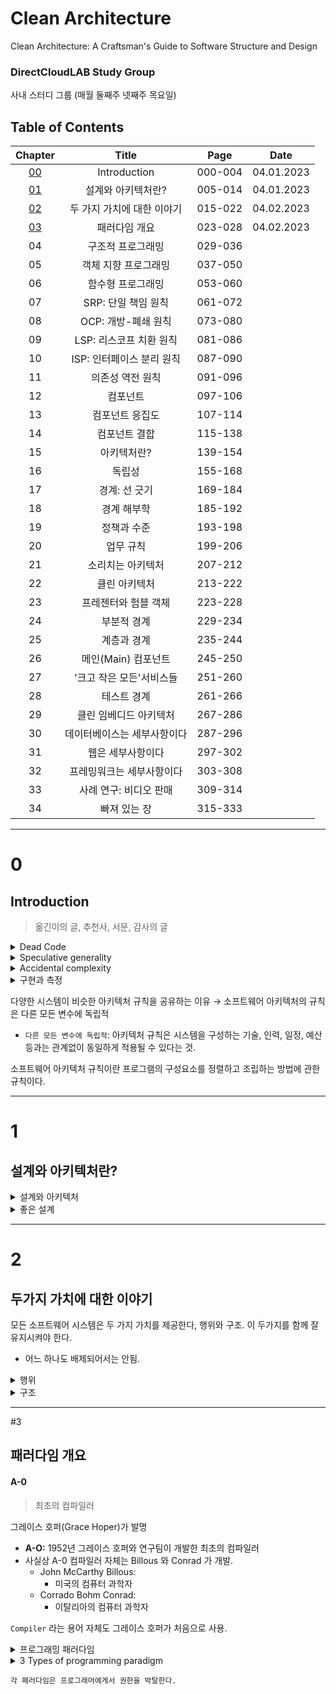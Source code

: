 # Clean Architecture
Clean Architecture: A Craftsman's Guide to Software Structure and Design

### DirectCloudLAB Study Group
사내 스터디 그룹 (매월 둘째주 넷째주 목요일)

## Table of Contents

| Chapter  |      Title       |  Page   |    Date    |
|:--------:|:----------------:|:-------:|:----------:|
| [00](#0) |   Introduction   |     000-004      | 04.01.2023 |
| [01](#1) |    설계와 아키텍처란?    | 005-014 | 04.01.2023 |
| [02](#2) | 두 가지 가치에 대한 이야기  | 015-022 | 04.02.2023 |
| [03](#3) |     패러다임 개요      | 023-028 | 04.02.2023 |
|    04    |    구조적 프로그래밍     | 029-036 ||
|    05    |   객체 지향 프로그래밍    | 037-050 ||
|    06    |    함수형 프로그래밍     | 053-060 ||
|    07    |  SRP: 단일 책임 원칙   | 061-072 ||
|    08    |  OCP: 개방-폐쇄 원칙   | 073-080 ||
|    09    | LSP: 리스코프 치환 원칙  | 081-086 ||
|    10    | ISP: 인터페이스 분리 원칙 | 087-090 ||
|    11    |    의존성 역전 원칙     | 091-096 ||
|    12    |       컴포넌트       | 097-106 ||
|    13    |     컴포넌트 응집도     | 107-114 ||
|    14    |     컴포넌트 결합      | 115-138 ||
|    15    |      아키텍처란?      | 139-154 ||
|    16    |       독립성        | 155-168 ||
|    17    |     경계: 선 긋기     | 169-184 ||
|    18    |      경계 해부학      | 185-192 ||
|    19    |      정책과 수준      | 193-198 ||
|    20    |      업무 규칙       | 199-206 ||
|    21    |    소리치는 아키텍처     | 207-212 ||
|    22    |     클린 아키텍처      | 213-222 ||
|    23    |   프레젠터와 험블 객체    | 223-228 ||
|    24    |      부분적 경계      | 229-234 ||
|    25    |      계층과 경계      | 235-244 ||
|    26    |  메인(Main) 컴포넌트   | 245-250 ||
|    27    |  '크고 작은 모든'서비스들  | 251-260 ||
|    28    |      테스트 경계      | 261-266 ||
|    29    |   클린 임베디드 아키텍처   | 267-286 ||
|    30    |  데이터베이스는 세부사항이다  | 287-296 ||
|    31    |    웹은 세부사항이다     | 297-302 ||
|    32    |  프레밍워크는 세부사항이다   | 303-308 ||
|    33    |  사례 연구: 비디오 판매   | 309-314 ||
|    34    |     빠져 있는 장      | 315-333 ||
----
# 0
## Introduction
> 옮긴이의 글, 추천사, 서문, 감사의 글

<details><summary>Dead Code</summary></summary>

> 실행되지 않는 코드 
> 
> Dead code refers to sections of a computer program that are no longer executed or accessed by other parts of the program.

#### Dead Code
- 프로그램의 크기 ↑
- 유지보수성 ↓
- 가독성 ↓

#### Types of dead code
- **주석 처리된 코드** 
  - 주석처리 된 코드로, 더 이상 사용되지 않거나 삭제되지 않아 불필요 하게 남아 있는 코드.
- **호출되지 않는 함수/메서드** 
  - 사용처 없이 방치되어 있는 함수/메서드.
- **조건문에서 실행되지 않는 코드** 
  - 조건문(`if/switch`)에서 조건이 항상 `false` 가 되어 실행되지 않는 코드.
- **접근 불가한 코드** 
  - 분기 명령문(`return, break`) 뒤에 위치해 있지만 앞선 잘못된 로직으로 인해 절대 실행될 수 없는 코드.
- **중복 코드** 
  - 여러번 반복하여 존재하는 동일한 코드.
- **폐기된 코드** 
  - 더 이상 사용되지 않는 코드.

#### Dead code in the real world  
Dead code 로 인해 문제가 발생한 실 사례는 MS사의 Windows98 OS가 있음.
- Windows98 은 기존의 Windows95와 유사한 구조를 지님.
- 수많은 코드가 재사용 됨.
  - 가져온 코드 중에서 사용되지 않는 불필요한 코드(`폐기된 코드`)가 존재. 
  - 하지만 이는 방치된 채로 남아 있었음.
- 불필요한 코드는 메모리와 디스크 공간 낭비를 초래.
  - 느려진 속도, 안정성 문제 발생.
    - 느려진 속도: 부팅, 응용 프로그램 etc.
    - 안정성: OS 충돌, 오동작 etc.
- 새 OS Windows ME 를 통해 문제 해결.
  - Refactoring 을 통한 Dead Code 제거. 

</details>

<details><summary>Speculative generality</summary>

> 추측성 일반화

추후에 사용할 것이 예상하여 불필요하게 확장성(`overy extensible`) 있게 만들어 둔 코드.
- 실제로 사용되지 않을 수 있음.
  - 초기에 사용 가능성을 염두에 두고 만들어 두었지만 사용되지 않음. 
- 유지 보수를 어렵게 만듬.

Unused configuration options, over-engineered abstractions, unused code paths, and unnecessary extensibility.

</details>

<details><summary>Accidental complexity</summary>

> 부수적인 복잡성

부수적인 복잡성은 '맨먼스 미신(The Mythical Man-Month)' 서적에서 등장하는 단어.

`"어떤 것이 복잡하다고 느껴지는 이유는 그것이 복잡하기 때문이 아니라, 우리가 그것을 이해하지 못하기 때문이다. 따라서 복잡성을 제거하는 방법은 어떻게든 이해할 수 있도록 만드는 것이다. 이해할 수 없는 것을 단순화하면, 부수적인 복잡성(accidental complexity)이 줄어든다.`

즉, 복잡성의 원인은 사람들이 어떤 것을 이해하기 어렵기 때문.
- 이를 해결하기 위해 → 복잡성 줄이기

#### 복잡도의 이유
- **적절하게 추상화 되지 않음**
- **충분한 문서화의 부재**
  - 부족한 설명과 충분하지 못한 설명으로 인해 복잡성 증가. 
- **복잡한 시스템 구조**
  - 전체적인 시스템 구조 파악이 어려워지면 이해하기 어려운 코드가 작성됨. 
- **불분명한 요구사항**
  - 요구사항이 명확치 않아 개발자들이 이해가 부족한 채로 작성한 코드는 복잡함을 초래. 
- **Legacy Code**
  - 주기적인 refactoring 또는 새 코드 작성이 야기됨.

</details>

<details><summary>구현과 측정</summary>

`"아키텍처는 구현과 측정을 통해 증명해야 하는 가설이다."`

*소프트웨어 아키텍처*는 시스템의 전반적인 설계와 구조를 결정하므로 시스템의 성능, 안정성, 확장성 등을 결정짓는 매우 중요한 역할을 한다.

#### 잘못 설계된 아키텍처
잘못 설계된 아키텍처는 시스템의 문제점과 결함을 발생시킨다.
- 시스템 성능 ↓  
- 유지보수의 어려움 ↑ 
- 개발비용 ↑

#### 구현과 측정
아키텍처가 올바르게 설계되었는지 알기 위해서는 구현과 측정을 해야 함.
- 시스템의 요구사항을 충족시키는지?
- 성능과 안정성이 적절한지?

**구현(Implementation):**
- 아키텍처 설계를 바탕으로, 소프트웨어 시스템의 실제 코드를 작성하는 과정. 
- 설계의 유효성과 적절성을 확인 가능. 

**측정(Measurement):** 
- 아키텍처 설계의 유효성을 검증하는 과정입니다. 
- 성능, 안정성, 확장성 등을 측정.
- 측정법:
  - 성능 측정:
    - 처리 속도, 응답 시간, 처리량 etc.
      - 측정 도구 예) `Apache Bench`, `JMeter` 
  - 코드 품질 검사
  - 테스트:
    - 기능 검증
    - type of tests: unit, integration, system, acceptance, regression, performance, and security.
    - 테스트 도구 예) `pytest`, `JUnit`, `Selenium`
  - 로그 분석
    - 시스템 동작을 이해
    - 문제 파악
    - 로그 분석 도구 예) `Datadog`, `Splunk`, `ELK Stack`, `Graylog`, `Loggly`.
  - 코드 복잡도 분석
    - 복잡도 분석 도구 예) `CodeClimate`, `SonarQube`

</details>

다양한 시스템이 비슷한 아키텍처 규칙을 공유하는 이유 → 소프트웨어 아키텍처의 규칙은 다른 모든 변수에 독립적
- `다른 모든 변수에 독립적`: 아키텍처 규칙은 시스템을 구성하는 기술, 인력, 일정, 예산 등과는 관계없이 동일하게 적용될 수 있다는 것.

소프트웨어 아키텍처 규칙이란 프로그램의 구성요소를 정렬하고 조립하는 방법에 관한 규칙이다.

----
# 1
## 설계와 아키텍처란?

<details><summary>설계와 아키텍처</summary>

> 둘 사이에는 아무런 차이가 없다.

설계(design):
- 저수준의 구조, 결정사항 등.

아키텍처(architecture):
- 저수준의 세부사항과 고수준의 무언가를 가리킬 때 흔히 사용.
  - 저수준(low-level): 
    - 메서드의 구현, 데이터 베이스 스키마 etc.
    - 구체적이고 구현적인 세부 사항.
  - 고수준(high-level):
    - 아키텍처, 구조, 비즈니스 로직 etc.
    - 저수준의 구성요소들을 조합하여 만들어지는 추상화된 개념.

저수준의 세부사항과 고수준의 구조는 모두 소프트웨어 전체 설계의 구성 요소.

</details>

<details><summary>좋은 설계</summary>

> 비용은 최소화, 생산성은 최대화.

좋은 설계는 비용을 절감시켜 준다. 
- 기능 만들기 또는 유지보수하는 데 투입되는 인력이 최소화 됨.
- 고객의 요구사항을 탑재한 기능을 만들어 내는 비용이 절감됨.

좋은 설계는 단순 명료함.

`빨리 가는 유일한 방법은 제대로 가는 것.`
- TDD 를 적용한 날이 그렇지 않은 날 보다 되려 작업속도가 향상.
- 속도만을 생각하여 빠르게 작성한 지저분한 코드는 생산성을 갈수록 저하 시킴.
  - 이전에 작성한 코드를 정리하는 일은 거의 발생 X
    - 다음 업무를 진행해야 하기에... 

</details>

----
# 2
## 두가지 가치에 대한 이야기 
모든 소프트웨어 시스템은 두 가지 가치를 제공한다, 행위와 구조. 이 두가지를 함께 잘 유지시켜야 한다.
- 어느 하나도 배제되어서는 안됨.

<details><summary>행위</summary>

> Behavior

**행위**: 시스템이 수행하는 작업이나 기능을 의미.

- 시스템이 어떤 input 을 받아서 그에 따라 어떤 output 을 생성하는지
- 그 과정에서 어떤 상호작용을 하는지를 나타낸다.

`아키텍처에서 행위는 구성 요소들 간의 상호작용과 함께 고려된다.`
- 구성요소(Component): 시스템을 구성하는 개별적인 module or block.
  - 구성요소는 실현 가능한 코드로 구현된다. 

</details>

<details><summary>구조</summary>

> Structure

구조는 변경하기 쉬워야 한다. Software 라는 단어가 내포한 의미처럼.

변경하기 쉬운 구조를 위해서는 Architecture 의 형태가 독립적이어야 한다.
- `아키텍처가 특정 현태를 다른 형태보다 선호하면하수록, 새로운 기능을 이 구조에 맞추는게 더 힘들어진다.`

수정의 용이성은 비용과 직접적인 연관성을 갖는다.
- **수정이 용이 O:** 비용 ↓  
- **수정이 용이 X:** 비용 ↑ 
  - 수정이 현실적으로 불가능한 시스템: 변경에 드는 비용 > 변경으로 인해 창출되는 수익 

</details>

----
#3
## 패러다임 개요

#### A-0
> 최초의 컴파일러

그레이스 호퍼(Grace Hoper)가 발명
-  **A-O:** 1952년 그레이스 호퍼와 연구팀이 개발한 최초의 컴파일러
  - 사실상 A-0 컴파일러 자체는 Billous 와 Conrad 가 개발.
    - John McCarthy Billous: 
      - 미국의 컴퓨터 과학자
    - Corrado Bohm Conrad:
      - 이탈리아의 컴퓨터 과학자

`Compiler` 라는 용어 자체도 그레이스 호퍼가 처음으로 사용.

<details><summary>프로그래밍 패러다임</summary>

> Programming paradigm

- **programming paradigm**: 
  - 컴퓨터 프로그램을 설계하고 구현하는 방법론이나 철학을 의미.
  - 프로그래밍을 하는 방법
  - 언어와는 독립적

</details> 

<details><summary>3 Types of programming paradigm</summary>

1. **구조적 프로그래밍**(structural programming):
    - 에츠허르 비버 데이크스트(Edsger Wybe Dijkstra)라가 발견
    - 무분별한 goto 는 해롭다.
      - 이를 제어문(`if/then/else`, `do/while/until`)으로 대체
      - 관련 논문: [`Go To Statement Considered Harmful` (GOTO 문의 해로움)](http://www.u.arizona.edu/~rubinson/copyright_violations/Go_To_Considered_Harmful.html)
        - 관련된 문구: `"The go to statement as it stands is just too primitive; it is too much an invitation to make a mess of one's program."`
      - Goto 문
        - 코드의 제어 흐름을 제어하는 명령문.
        - 프로그래머가 원하는 위치로 코드를 점프시켜 실행하도록 도와줌.
        - 이는 가독성, 유지보수성, 디버깅을 어렵게 만듬.   
          프로그래밍의 실행 흐름이 복잡해지고 예측하기 어려워지기 때문. 또한, 로직이 불명확하게 됨.

`구조적 프로그래밍은 제어흐름의 직접적인 전환에 대해 규칙을 부과한다.`

2. **객체지향 프로그래밍**(object-oriented programming):
    - Ole-Johan Dahal 과 Kristen Nygarard 가 발견.
    - 함수 호출 스택 프레임(stack frame)을 힙(heap)으로 옮기는 것에 대한 아이디어
      - `함수 호출 스택 프레임을 힙으로 옮기면, 함수 호출이 반환된 이후에도 함수에서 선언된 지역 변수가 오랫동안 유지될 수 있음`
      - 기존: 함수 호출 스택 프레임은 함수 호출 시, 스택 메모리에 쌓임 → 함수 호출 후 스택에서 제거됨. → 지역 변수 사라짐. 
      - 변화: 함수 호출 스택 프레임을 힙 메모리에 할당 → 함수 호출후에도 지역 변수가 남아있음. (오랫동안 유지)
    - 이를 통해 객체(object)와 클래스(class)를 만들어 냄.(객체 프로그래밍에서 중요한 개념)
      - 상속, 캡슐화, 다형성 
    - 데이터와 함수를 하나의 개념으로 묶어 객체를 생성하여 프로그램을 구성하는 방식을 제안 

`객체 지향 프로그래밍은 제어흐름의 간접적인 전환에 대해 규칙을 부과한다.`

3. **함수형 프로그래밍**(functional programming):
    - 함수형 프로그래밍 패러다임은 람다 계산법(Lambda Calculus)을 기반으로 한다.
      - `Lambda Calculus`: 1930년대 Alonzo Church 수학자에 의해 개발됨.
        - 람다 계산법에서 불변성(Immutability)은 매우 중요한 개념.
        - 람다 계산법에서 함수는 입력값을 가지고 출력값을 계산. 이때, 함수의 입력값이나 내부 변수 등은 변경되지 않고 입력값을 받아 출력값을 계산한 뒤 반환.
          즉, 함수는 상태를 변경하지 않으며 입력값과 출력값만으로 동작.
      - 함수형 언어에는 할당문이 전형 없다. (변경할 수 있는 방법을 주기도 하지만 극히 제한적.) 
    - 함수형 프로그래밍 언어:
      - LISP
      - ML

`함수형 프로그래밍은 할당문에 대해 규칙을 부과한다.`

</details>

`각 패러다임은 프로그래머에게서 권한을 박탈한다.` 
